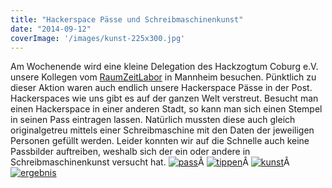 ```yaml
---
title: "Hackerspace Pässe und Schreibmaschinenkunst"
date: "2014-09-12"
coverImage: '/images/kunst-225x300.jpg'
---
```


Am Wochenende wird eine kleine Delegation des Hackzogtum Coburg e.V. unsere Kollegen vom [RaumZeitLabor](https://raumzeitlabor.de/) in Mannheim besuchen. Pünktlich zu dieser Aktion waren auch endlich unsere Hackerspace Pässe in der Post. Hackerspaces wie uns gibt es auf der ganzen Welt verstreut. Besucht man einen Hackerspace in einer anderen Stadt, so kann man sich einen Stempel in seinen Pass eintragen lassen. Natürlich mussten diese auch gleich originalgetreu mittels einer Schreibmaschine mit den Daten der jeweiligen Personen gefüllt werden. Leider konnten wir auf die Schnelle auch keine Passbilder auftreiben, weshalb sich der ein oder andere in Schreibmaschinenkunst versucht hat. [![pass](../images/pass-244x300.jpg)](https://hackzogtum-coburg.de/wp-content/uploads/2014/09/pass.jpg " ")Â [![tippen](../images/tippen-225x300.jpg)](https://hackzogtum-coburg.de/wp-content/uploads/2014/09/tippen.jpg " ")Â [![kunst](../images/kunst-225x300.jpg)](https://hackzogtum-coburg.de/wp-content/uploads/2014/09/kunst.jpg " ")Â  [![ergebnis](../images/ergebnis-300x225.jpg)](https://hackzogtum-coburg.de/wp-content/uploads/2014/09/ergebnis.jpg " ")
